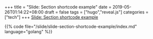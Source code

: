 +++
title = "Slide: Section shortcode example"
date = 2019-05-26T01:14:22+08:00
draft = false
tags = ["hugo","reveal.js"]
categories = ["tech"]
+++
<a href="/slide/slide-section-shortcode-example/" target="_blank">Slide: Section shortcode example</a>
<!--more-->
{{% code file="/slide/slide-section-shortcode-example/index.md" language="golang" %}}
